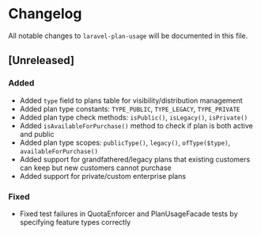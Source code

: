 # Changelog

All notable changes to `laravel-plan-usage` will be documented in this file.

## [Unreleased]

### Added
- Added `type` field to plans table for visibility/distribution management
- Added plan type constants: `TYPE_PUBLIC`, `TYPE_LEGACY`, `TYPE_PRIVATE`
- Added plan type check methods: `isPublic()`, `isLegacy()`, `isPrivate()`
- Added `isAvailableForPurchase()` method to check if plan is both active and public
- Added plan type scopes: `publicType()`, `legacy()`, `ofType($type)`, `availableForPurchase()`
- Added support for grandfathered/legacy plans that existing customers can keep but new customers cannot purchase
- Added support for private/custom enterprise plans

### Fixed
- Fixed test failures in QuotaEnforcer and PlanUsageFacade tests by specifying feature types correctly

